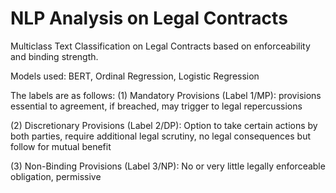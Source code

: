 # NLP Analysis on Legal Contracts
Multiclass Text Classification on Legal Contracts based on enforceability and binding strength. 

Models used: BERT, Ordinal Regression, Logistic Regression 

The labels are as follows: 
(1) Mandatory Provisions (Label 1/MP): provisions essential to agreement, if breached, may trigger to legal repercussions

(2) Discretionary Provisions (Label 2/DP): Option to take certain actions by both parties, require additional legal scrutiny, no legal consequences but follow for mutual benefit

(3) Non-Binding Provisions (Label 3/NP): No or very little legally enforceable obligation, permissive
